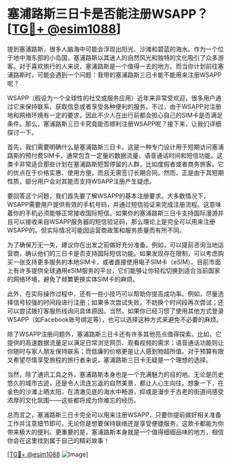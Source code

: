 # 塞浦路斯三日卡是否能注册WSAPP？[[TG💪+ @esim1088](https://t.me/s/esim1088)]

提到塞浦路斯，很多人脑海中可能会浮现出阳光、沙滩和碧蓝的海水。作为一个位于地中海东部的小岛国，塞浦路斯以其迷人的自然风光和独特的文化吸引了众多游客。对于喜欢旅行的人来说，塞浦路斯是一个值得一去的地方。而当你计划前往塞浦路斯时，可能会遇到一个问题：我带的塞浦路斯三日卡能不能用来注册WSAPP呢？

WSAPP（假设为一个全球性的社交或服务应用）近年来非常受欢迎，很多用户通过它来保持联系、获取信息或者享受各种便利的服务。不过，由于WSAPP对注册地和网络环境有一定的要求，因此不少人在出行前都会担心自己的SIM卡是否满足条件。那么，塞浦路斯三日卡究竟能否顺利注册WSAPP呢？接下来，让我们详细探讨一下。

首先，我们需要明确什么是塞浦路斯三日卡。这是一种专门设计用于短期访问塞浦路斯的预付费SIM卡，通常包含一定量的数据流量、语音通话时间和短信功能。这类卡非常适合那些计划在塞浦路斯短暂停留的人群，比如度假者或者商务旅客。它的优点在于价格实惠、使用方便，而且无需签订长期合同。然而，正是由于其短期性质，部分用户会对其能否支持WSAPP注册产生疑虑。

要回答这个问题，我们首先要了解WSAPP的基本注册要求。大多数情况下，WSAPP需要用户提供有效的手机号码，并通过短信验证来完成注册流程。这意味着你的手机必须能够正常接收国际短信。如果你的塞浦路斯三日卡支持国际漫游并且可以接收来自WSAPP服务器的短信验证码，那么理论上是完全可以用来注册WSAPP的。但实际情况可能因运营商政策和服务质量而有所不同。

为了确保万无一失，建议你在出发之前做好充分准备。例如，可以提前咨询当地运营商，确认他们的三日卡是否支持国际短信功能。如果发现存在限制，可以考虑购买一张支持更多服务的本地SIM卡，或者直接使用电子SIM卡（eSIM）。目前市面上有许多提供全球通用eSIM服务的平台，它们能够让你轻松切换到适合当前国家的网络环境，避免了频繁更换实体SIM卡的麻烦。

此外，在实际操作过程中，还有一些小技巧可以帮助你提高成功率。例如，尽量选择信号较强的时间段进行注册；如果多次尝试失败，不妨换个时间段再次尝试；还可以尝试拨打客服热线询问具体原因。当然，如果你已经习惯了使用其他方式登录WSAPP（如Facebook账号绑定等），也可以选择这种方式来避免不必要的麻烦。

除了WSAPP注册问题外，塞浦路斯三日卡还有许多其他亮点值得探索。比如，它提供的高速数据流量足以满足日常浏览网页、观看视频的需求；语音通话功能则让你随时与家人朋友保持联系；而低廉的价格更是让人感到物超所值。对于预算有限又希望尽情享受旅程的旅行者来说，塞浦路斯三日卡无疑是一个理想的选择。

当然，除了通讯工具之外，塞浦路斯本身也是一个充满魅力的目的地。无论是历史悠久的城市古迹，还是令人流连忘返的自然美景，都让人心生向往。想象一下，在金色的沙滩上晒太阳，在清澈见底的海水中畅游，抑或是漫步于古老的街道间感受浓厚的文化氛围——这些都将成为你难忘的经历。

总而言之，塞浦路斯三日卡完全可以用来注册WSAPP，只要你提前做好相关准备工作并注意细节即可。无论你是想要保持联络还是享受便捷服务，这款卡都能为你带来极大的便利。更重要的是，塞浦路斯本身就是一个值得细细品味的地方，相信你会在这里找到属于自己的精彩故事！

[[TG💪+ @esim1088](https://t.me/s/esim1088) ![Image](https://i.postimg.cc/4NQfJmqS/Snipaste-2025-05-13-00-14-12.png)]